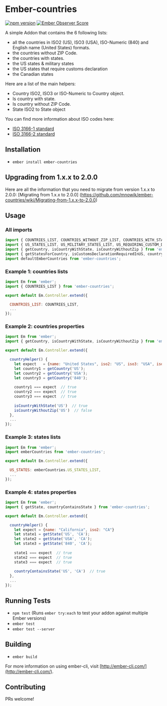 # Ember-countries
[![npm version](https://badge.fury.io/js/ember-countries.svg)](https://badge.fury.io/js/ember-countries)
[![Ember Observer Score](http://emberobserver.com/badges/ember-countries.svg)](http://emberobserver.com/addons/ember-countries)

A simple Addon that contains the 6 following lists:
 - all the countries in ISO2 (US), ISO3 (USA), ISO-Numeric (840) and English name (United States) formats.
 - the countries without ZIP Code.
 - the countries with states.
 - the US states & military states
 - the US states that require customs declaration
 - the Canadian states

Here are a list of the main helpers:
 - Country ISO2, ISO3 or ISO-Numeric to Country object.
 - Is country with state.
 - Is country without ZIP Code.
 - State ISO2 to State object

You can find more information about ISO codes here:
 - [ISO 3166-1 standard](https://en.wikipedia.org/wiki/ISO_3166-1)
 - [ISO 3166-2 standard](https://en.wikipedia.org/wiki/ISO_3166-2)

## Installation

* `ember install ember-countries`


## Upgrading from 1.x.x to 2.0.0

Here are all the information that you need to migrate from version 1.x.x to 2.0.0: [Migrating from 1.x.x to 2.0.0] (https://github.com/mnowik/ember-countries/wiki/Migrating-from-1.x.x-to-2.0.0)

## Usage

### All imports
```js
import { COUNTRIES_LIST, COUNTRIES_WITHOUT_ZIP_LIST, COUNTRIES_WITH_STATES_LIST } from 'ember-countries';
import { US_STATES_LIST, US_MILITARY_STATES_LIST, US_REQUIRING_CUSTOM_DECLARATION_STATES_LIST, CA_STATES_LIST, STATES_BY_COUNTRIES } from 'ember-countries';
import { getCountry, isCountryWithState, isCountryWithoutZip } from 'ember-countries';
import { getStatesForCountry, isCustomsDeclarationRequiredInUS, countryContainsState, getState } from 'ember-countries';
import defaultEmberCountries from 'ember-countries';
```

### Example 1: countries lists
```js
import Em from 'ember';
import { COUNTRIES_LIST } from 'ember-countries';

export default Em.Controller.extend({

  COUNTRIES_LIST: COUNTRIES_LIST,
  ...
});
```

### Example 2: countries properties
```js
import Em from 'ember';
import { getCountry, isCountryWithState, isCountryWithoutZip } from 'ember-countries';

export default Em.Controller.extend({

  countryHelper() {
    let expect   = {name: "United States", iso2: "US", iso3: "USA", isoNumeric: "840"}
    let country1 = getCountry('US');
    let country2 = getCountry('USA');
    let country3 = getCountry('840');
    
    country1 === expect  // true
    country2 === expect  // true
    country3 === expect  // true
    
    isCountryWithState('US')  // true
    isCountryWithoutZip('US')  // false
  },
  ...
});
```

### Example 3: states lists
```js
import Em from 'ember';
import emberCountries from 'ember-countries';

export default Em.Controller.extend({

  US_STATES: emberCountries.US_STATES_LIST,
  ...
});
```

### Example 4: states properties
```js
import Em from 'ember';
import { getState, countryContainsState } from 'ember-countries';

export default Em.Controller.extend({

  countryHelper() {
    let expect = {name: "California", iso2: "CA"}
    let state1 = getState('US', 'CA');
    let state2 = getState('USA', 'CA');
    let state3 = getState('840', 'CA');
    
    state1 === expect  // true
    state2 === expect  // true
    state3 === expect  // true
    
    countryContainsState('US', 'CA')  // true
  },
  ...
});
```
## Running Tests

* `npm test` (Runs `ember try:each` to test your addon against multiple Ember versions)
* `ember test`
* `ember test --server`


## Building

* `ember build`

For more information on using ember-cli, visit [http://ember-cli.com/](http://ember-cli.com/).

## Contributing

PRs welcome!
